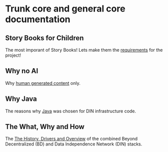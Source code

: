 # Trunk core and general core documentation

## Story Books for Children

The most imporant of Story Books!  Lets make them the [requirements](./childrens-story-books) for the project!

## Why no AI

Why [human generated content](https://github.com/Data-Independence-Network/trunk-core/issues/1) only.



## Why Java

The reasons why [Java](./Why_Java.md) was chosen for DIN infrastructure code.

## The What, Why and How

The [The History, Drivers and Overview](./History_Drivers_and_Overview.md) of the combined Beyond Decentralized (BD) and Data Independence Network (DIN) stacks.
